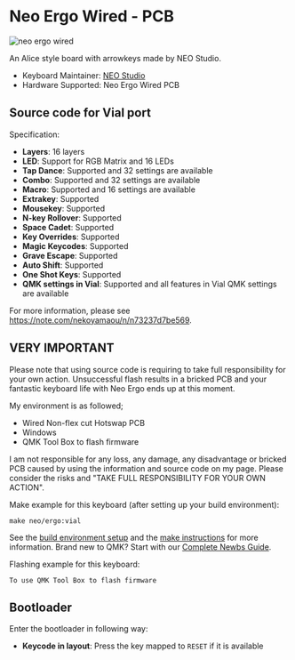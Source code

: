 # Neo Ergo Wired - PCB

![neo ergo wired]([[https://qwertykeys.notion.site/Neo-Ergo-6bd2a7b8d309439aa515bf6185c99e6d](https://qwertykeys.notion.site/image/https%3A%2F%2Fprod-files-secure.s3.us-west-2.amazonaws.com%2F870c01ba-5b4e-4294-a4be-aad8d13d751f%2F052b041c-93c8-4619-8e03-575652e26d9d%2F%25E5%259C%25BA%25E6%2599%25AF%25E5%259B%25BE.png?table=block&id=6bd2a7b8-d309-439a-a515-bf6185c99e6d&spaceId=870c01ba-5b4e-4294-a4be-aad8d13d751f&width=2000&userId=&cache=v2)](https://qwertykeys.notion.site/image/https%3A%2F%2Fprod-files-secure.s3.us-west-2.amazonaws.com%2F870c01ba-5b4e-4294-a4be-aad8d13d751f%2F0c633c31-3bf2-4567-b49d-c1c84effbb8b%2F%25E5%259C%25BA%25E6%2599%25AF%25E5%259B%25BE.png?table=block&id=2bea8246-5f27-4056-a243-4405011b3801&spaceId=870c01ba-5b4e-4294-a4be-aad8d13d751f&width=2000&userId=&cache=v2))

An Alice style board with arrowkeys made by NEO Studio.

* Keyboard Maintainer: [NEO Studio](https://github.com/owlab-git)
* Hardware Supported: Neo Ergo Wired PCB

## Source code for Vial port

Specification:
* **Layers**: 16 layers
* **LED**: Support for RGB Matrix and 16 LEDs
* **Tap Dance**: Supported and 32 settings are available
* **Combo**: Supported and 32 settings are available
* **Macro**: Supported and 16 settings are available
* **Extrakey**: Supported
* **Mousekey**: Supported
* **N-key Rollover**: Supported
* **Space Cadet**: Supported
* **Key Overrides**: Supported
* **Magic Keycodes**: Supported
* **Grave Escape**: Supported
* **Auto Shift**: Supported
* **One Shot Keys**: Supported
* **QMK settings in Vial**:  Supported and all features in Vial QMK settings are available

For more information, please see https://note.com/nekoyamaou/n/n73237d7be569.

## VERY IMPORTANT

Please note that using source code is requiring to take full responsibility for your own action. Unsuccessful flash results in a bricked PCB and your fantastic keyboard life with Neo Ergo ends up at this moment.

My environment is as followed;
- Wired Non-flex cut Hotswap PCB
- Windows
- QMK Tool Box to flash firmware

I am not responsible for any loss, any damage, any disadvantage or bricked PCB caused by using the information and source code on my page. Please consider the risks and "TAKE FULL RESPONSIBILITY FOR YOUR OWN ACTION".

Make example for this keyboard (after setting up your build environment):

    make neo/ergo:vial

See the [build environment setup](https://docs.qmk.fm/#/getting_started_build_tools) and the [make instructions](https://docs.qmk.fm/#/getting_started_make_guide) for more information. Brand new to QMK? Start with our [Complete Newbs Guide](https://docs.qmk.fm/#/newbs).

Flashing example for this keyboard:

    To use QMK Tool Box to flash firmware

## Bootloader

Enter the bootloader in following way:

* **Keycode in layout**: Press the key mapped to `RESET` if it is available
